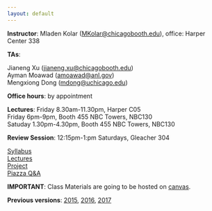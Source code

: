 ```yaml
---
layout: default
---
```


**Instructor**: Mladen Kolar ([MKolar@chicagobooth.edu](mailto:MKolar@chicagobooth.edu)), office: Harper Center 338   

**TAs**:

  
  Jianeng Xu ([jianeng.xu@chicagobooth.edu](mailto:jianeng.xu@chicagobooth.edu))    
  Ayman Moawad ([amoawad@anl.gov](mailto:amoawad@anl.gov))     
  Mengxiong Dong ([mdong@uchicago.edu](mailto:mdong@uchicago.edu))   


**Office hours**: by appointment  

**Lectures**:
Friday 8.30am-11.30pm, Harper C05    
Friday 6pm-9pm, Booth 455 NBC Towers, NBC130     
Satuday 1.30pm-4.30pm, Booth 455 NBC Towers, NBC130

**Review Session**: 12:15pm-1:pm Saturdays, Gleacher 304

[Syllabus](https://canvas.uchicago.edu/courses/25157/assignments/syllabus)  
[Lectures](lectures)  
[Project](project)  
[Piazza Q&A](https://piazza.com/chicagobooth/winter2020/bus41204/home)

**IMPORTANT**: Class Materials are going to be hosted on [canvas](https://canvas.uchicago.edu/courses/25157). 

**Previous versions**: [2015](https://chicagoboothml.github.io/MachineLearning_Fall2015/),
[2016](https://chicagoboothml.github.io/ML2016/),
[2017](https://chicagoboothml.github.io/ML2017/)
